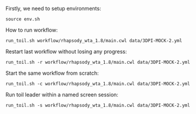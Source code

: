 Firstly, we need to setup environments:

```shell
source env.sh
```

How to run workflow:

```shell
run_toil.sh workflow/rhapsody_wta_1.8/main.cwl data/3DPI-MOCK-2.yml
```

Restart last workflow without losing any progress:

```shell
run_toil.sh -r workflow/rhapsody_wta_1.8/main.cwl data/3DPI-MOCK-2.yml
```

Start the same workflow from scratch:

```shell
run_toil.sh -c workflow/rhapsody_wta_1.8/main.cwl data/3DPI-MOCK-2.yml
```

Run toil leader within a named screen session:

```shell
run_toil.sh -s workflow/rhapsody_wta_1.8/main.cwl data/3DPI-MOCK-2.yml
```